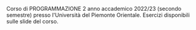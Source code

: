 Corso di PROGRAMMAZIONE 2 anno accademico 2022/23 (secondo semestre) presso l'Università del Piemonte Orientale. Esercizi disponibili sulle slide del corso.
